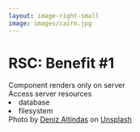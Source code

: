 ```yaml
---
layout: image-right-small
image: images/cairn.jpg
---
```


<div class="ml-8">
<h1 class="h1-small">RSC: Benefit #1</h1>

<v-clicks >

<div class="pt-8">Component renders <span class="featured">only</span> on server</div>
<div class="my-4"><span class="featured-2">Access server resources</span></div>
<li class="ml-4">database</li>
<li class="ml-4">filesystem</li>

</v-clicks>
</div>

<Caption>Photo by <a href="https://unsplash.com/@omeganova?utm_source=unsplash&utm_medium=referral&utm_content=creditCopyText">Deniz Altindas</a> on <a href="https://unsplash.com/photos/t1XLQvDqt_4?utm_source=unsplash&utm_medium=referral&utm_content=creditCopyText">Unsplash</a></Caption>